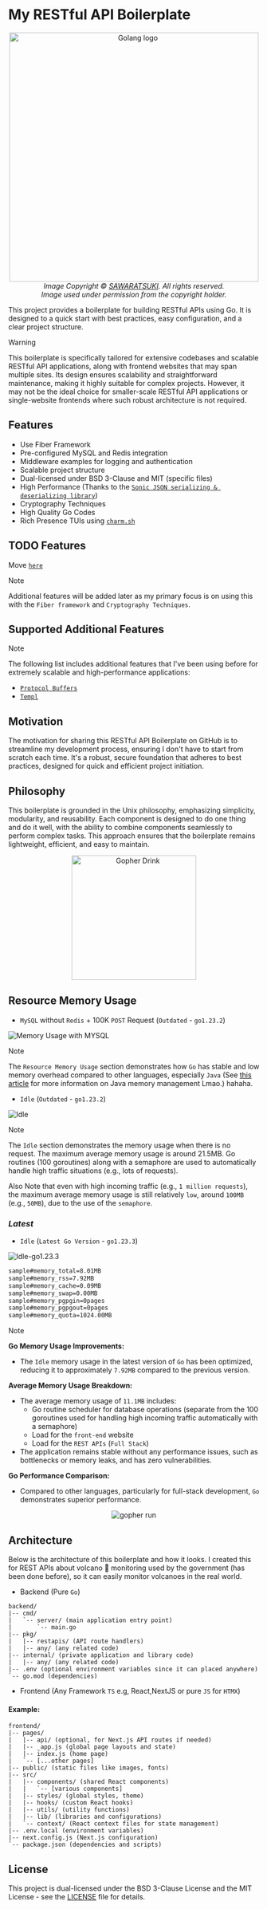 # My RESTful API Boilerplate

<p align="center">
  <img src="https://i.imgur.com/Rm7I8uK.png" alt="Golang logo" width="500">
  <br>
  <i>Image Copyright © <a href="https://github.com/SAWARATSUKI">SAWARATSUKI</a>. All rights reserved.</i>
  <br>
  <i>Image used under permission from the copyright holder.</i>
</p>

This project provides a boilerplate for building RESTful APIs using Go. It is designed to a quick start with best practices, easy configuration, and a clear project structure.

> [!WARNING]  
> This boilerplate is specifically tailored for extensive codebases and scalable RESTful API applications, along with frontend websites that may span multiple sites.
> Its design ensures scalability and straightforward maintenance, making it highly suitable for complex projects. However, it may not be the ideal choice for smaller-scale RESTful API applications or single-website frontends where such robust architecture is not required.

## Features

- Use Fiber Framework
- Pre-configured MySQL and Redis integration
- Middleware examples for logging and authentication
- Scalable project structure
- Dual-licensed under BSD 3-Clause and MIT (specific files)
- High Performance (Thanks to the [`Sonic JSON serializing & deserializing library`](https://github.com/bytedance/sonic))
- Cryptography Techniques
- High Quality Go Codes
- Rich Presence TUIs using [`charm.sh`](https://charm.sh/)

## TODO Features

Move [`here`](https://github.com/users/H0llyW00dzZ/projects/2/views/3?sliceBy%5Bvalue%5D=Todo)

> [!NOTE]  
> Additional features will be added later as my primary focus is on using this with the `Fiber framework` and `Cryptography Techniques`.


## Supported Additional Features

> [!NOTE]  
> The following list includes additional features that I've been using before for extremely scalable and high-performance applications:

- [`Protocol Buffers`](https://protobuf.dev/)
- [`Templ`](https://templ.guide/)

## Motivation

The motivation for sharing this RESTful API Boilerplate on GitHub is to streamline my development process, ensuring I don't have to start from scratch each time. It's a robust, secure foundation that adheres to best practices, designed for quick and efficient project initiation.

## Philosophy

This boilerplate is grounded in the Unix philosophy, emphasizing simplicity, modularity, and reusability. Each component is designed to do one thing and do it well, with the ability to combine components seamlessly to perform complex tasks. This approach ensures that the boilerplate remains lightweight, efficient, and easy to maintain.

<p align="center">
  <img src="https://i.imgur.com/jIX8esm.png" alt="Gopher Drink" width="250">
</p>

## Resource Memory Usage

- `MySQL` without `Redis` + 100K `POST` Request (`Outdated` - `go1.23.2`)

<img src="https://i.imgur.com/C9hZYDz.png" alt="Memory Usage with MYSQL">

> [!NOTE]
> The `Resource Memory Usage` section demonstrates how `Go` has stable and low memory overhead compared to other languages, especially `Java` (See [this article](https://learn.microsoft.com/en-us/azure/spring-apps/enterprise/concepts-for-java-memory-management) for more information on Java memory management Lmao.) hahaha.

- `Idle` (`Outdated` - `go1.23.2`)

<img src="https://i.imgur.com/1dG4E9G.png" alt="Idle">

> [!NOTE]
> The `Idle` section demonstrates the memory usage when there is no request. The maximum average memory usage is around 21.5MB. Go routines (100 goroutines) along with a semaphore are used to automatically handle high traffic situations (e.g., lots of requests).
>
> Also Note that even with high incoming traffic (e.g., `1 million requests`), the maximum average memory usage is still relatively `low`, around `100MB` (e.g., `50MB`), due to the use of the `semaphore`.

### ***Latest***

- `Idle` (`Latest Go Version` - `go1.23.3`)

<img src="https://i.imgur.com/9AstMIl.png" alt="Idle-go1.23.3">

```sh
sample#memory_total=8.01MB
sample#memory_rss=7.92MB
sample#memory_cache=0.09MB
sample#memory_swap=0.00MB
sample#memory_pgpgin=0pages
sample#memory_pgpgout=0pages
sample#memory_quota=1024.00MB
```

> [!NOTE]
> **Go Memory Usage Improvements:**
> - The `Idle` memory usage in the latest version of `Go` has been optimized, reducing it to approximately `7.92MB` compared to the previous version.
>
> **Average Memory Usage Breakdown:**
> - The average memory usage of `11.1MB` includes:
>   - Go routine scheduler for database operations (separate from the 100 goroutines used for handling high incoming traffic automatically with a semaphore)
>   - Load for the `front-end` website
>   - Load for the `REST APIs` (`Full Stack`)
> - The application remains stable without any performance issues, such as bottlenecks or memory leaks, and has zero vulnerabilities.
>
> **Go Performance Comparison:**
> - Compared to other languages, particularly for full-stack development, `Go` demonstrates superior performance.
>
> <p align="center">
>   <img src="https://i.imgur.com/PxjZ0Dz.png" alt="gopher run" />
> </p>


## Architecture

Below is the architecture of this boilerplate and how it looks. I created this for REST APIs about volcano 🌋 monitoring used by the government (has been done before), so it can easily monitor volcanoes in the real world.

- Backend (Pure `Go`)

```
backend/
|-- cmd/
|   `-- server/ (main application entry point)
|       `-- main.go
|-- pkg/
|   |-- restapis/ (API route handlers)
|   |-- any/ (any related code)
|-- internal/ (private application and library code)
|   |-- any/ (any related code)
|-- .env (optional environment variables since it can placed anywhere)
`-- go.mod (dependencies)
```

- Frontend (Any Framework `TS` e.g, React,NextJS or pure `JS` for `HTMX`)

#### Example:

```
frontend/
|-- pages/
|   |-- api/ (optional, for Next.js API routes if needed)
|   |-- _app.js (global page layouts and state)
|   |-- index.js (home page)
|   `-- [...other pages]
|-- public/ (static files like images, fonts)
|-- src/
|   |-- components/ (shared React components)
|   |   `-- [various components]
|   |-- styles/ (global styles, theme)
|   |-- hooks/ (custom React hooks)
|   |-- utils/ (utility functions)
|   |-- lib/ (libraries and configurations)
|   `-- context/ (React context files for state management)
|-- .env.local (environment variables)
|-- next.config.js (Next.js configuration)
`-- package.json (dependencies and scripts)
```

## License

This project is dual-licensed under the BSD 3-Clause License and the MIT License - see the [LICENSE](LICENSE) file for details.
